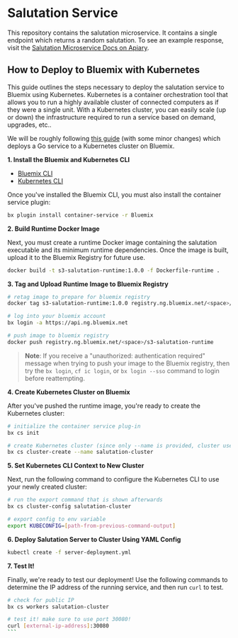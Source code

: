 # Salutation Service

This repository contains the salutation microservice. It contains a single endpoint which returns a random salutation. To see an example response, visit the [Salutation Microservice Docs on Apiary](http://docs.salutationmicroservice.apiary.io/#).

## How to Deploy to Bluemix with Kubernetes

This guide outlines the steps necessary to deploy the salutation service to Bluemix using Kubernetes. Kubernetes is a container orchestration tool that allows you to run a highly available cluster of connected computers as if they were a single unit. With a Kubernetes cluster, you can easily scale (up or down) the infrastructure required to run a service based on demand, upgrades, etc..

We will be roughly following [this guide](https://www.ibm.com/blogs/bluemix/2017/03/deploying-go-server-ibm-bluemix-container-service/) (with some minor changes) which deploys a Go service to a Kubernetes cluster on Bluemix.

**1. Install the Bluemix and Kubernetes CLI**

- [Bluemix CLI](https://clis.ng.bluemix.net/ui/home.html)
- [Kubernetes CLI](https://kubernetes.io/docs/tasks/tools/install-kubectl/#install-kubectl-binary-via-curl)

Once you've installed the Bluemix CLI, you must also install the container service plugin:

```bash
bx plugin install container-service -r Bluemix
```

**2. Build Runtime Docker Image**

Next, you must create a runtime Docker image containing the salutation executable and its minimum runtime dependencies. Once the image is built, upload it to the Bluemix Registry for future use.

```bash
docker build -t s3-salutation-runtime:1.0.0 -f Dockerfile-runtime .
```

**3. Tag and Upload Runtime Image to Bluemix Registry**

```bash
# retag image to prepare for bluemix registry
docker tag s3-salutation-runtime:1.0.0 registry.ng.bluemix.net/<space>/s3-salutation-runtime

# log into your bluemix account
bx login -a https://api.ng.bluemix.net

# push image to bluemix registry
docker push registry.ng.bluemix.net/<space>/s3-salutation-runtime
```

> **Note**: If you receive a "unauthorized: authentication required" message when trying to push your image to the Bluemix registry, then try the `bx login`, `cf ic login`, or `bx login --sso` command to login before reattempting.

**4. Create Kubernetes Cluster on Bluemix**

After you've pushed the runtime image, you're ready to create the Kubernetes cluster:

```bash
# initialize the container service plug-in
bx cs init

# create Kubernetes cluster (since only --name is provided, cluster uses free tier)
bx cs cluster-create --name salutation-cluster
```

**5. Set Kubernetes CLI Context to New Cluster**

Next, run the following command to configure the Kubernetes CLI to use your newly created cluster:

```bash
# run the export command that is shown afterwards
bx cs cluster-config salutation-cluster

# export config to env variable
export KUBECONFIG=[path-from-previous-command-output]
```

**6. Deploy Salutation Server to Cluster Using YAML Config**

```bash
kubectl create -f server-deployment.yml
```

**7. Test It!**

Finally, we're ready to test our deployment! Use the following commands to determine the IP address of the running service, and then run `curl` to test.

````bash
# check for public IP
bx cs workers salutation-cluster

# test it! make sure to use port 30080!
curl [external-ip-address]:30080
```
